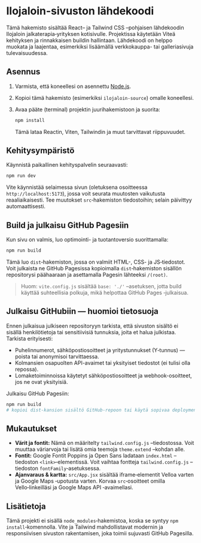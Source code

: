 # Ilojaloin-sivuston lähdekoodi

Tämä hakemisto sisältää React– ja Tailwind CSS –pohjaisen lähdekoodin Ilojaloin
jalkaterapia‑yrityksen kotisivulle. Projektissa käytetään Viteä kehityksen ja
rinnakkaisen buildin hallintaan. Lähdekoodi on helppo muokata ja laajentaa,
esimerkiksi lisäämällä verkkokauppa- tai galleriasivuja tulevaisuudessa.

## Asennus

1. Varmista, että koneellesi on asennettu [Node.js](https://nodejs.org/).
2. Kopioi tämä hakemisto (esimerkiksi `ilojaloin-source`) omalle koneellesi.
3. Avaa pääte (terminal) projektin juurihakemistoon ja suorita:

   ```bash
   npm install
   ```

   Tämä lataa Reactin, Viten, Tailwindin ja muut tarvittavat riippuvuudet.

## Kehitysympäristö

Käynnistä paikallinen kehityspalvelin seuraavasti:

```bash
npm run dev
```

Vite käynnistää selaimessa sivun (oletuksena osoitteessa `http://localhost:5173`),
jossa voit seurata muutosten vaikutusta reaaliaikaisesti. Tee muutokset
`src`‑hakemiston tiedostoihin; selain päivittyy automaattisesti.

## Build ja julkaisu GitHub Pagesiin

Kun sivu on valmis, luo optimointi- ja tuotantoversio suorittamalla:

```bash
npm run build
```

Tämä luo `dist`‑hakemiston, jossa on valmiit HTML-, CSS- ja JS‑tiedostot.
Voit julkaista ne GitHub Pagesissa kopioimalla `dist`‑hakemiston sisällön
repositorysi päähaaraan ja asettamalla Pagesin lähteeksi `/(root)`.

> Huom: `vite.config.js` sisältää `base: './'` –asetuksen, jotta build
> käyttää suhteellisia polkuja, mikä helpottaa GitHub Pages ‑julkaisua.

## Julkaisu GitHubiin — huomioi tietosuoja

Ennen julkaisua julkiseen repositoryyn tarkista, että sivuston sisältö ei sisällä henkilötietoja tai sensitiivisiä tunnuksia, joita et halua julkistaa. Tarkista erityisesti:
- Puhelinnumerot, sähköpostiosoitteet ja yritystunnukset (Y‑tunnus) — poista tai anonymisoi tarvittaessa.
- Kolmansien osapuolten API-avaimet tai yksityiset tiedostot (ei tulisi olla repossa).
- Lomaketoiminnoissa käytetyt sähköpostiosoitteet ja webhook-osoitteet, jos ne ovat yksityisiä.

Julkaisu GitHub Pagesiin:
```bash
npm run build
# kopioi dist-kansion sisältö GitHub-repoon tai käytä sopivaa deployment-työkalua
```

## Mukautukset

* **Värit ja fontit:** Nämä on määritelty `tailwind.config.js` –tiedostossa.
  Voit muuttaa väriarvoja tai lisätä omia teemoja `theme.extend` –kohdan alle.
* **Fontit:** Google Fontit Poppins ja Open Sans ladataan `index.html` –tiedoston
  `<link>`‑elementissä. Voit vaihtaa fontteja `tailwind.config.js` –tiedoston
  `fontFamily`‑asetuksessa.
* **Ajanvaraus & kartta:** `src/App.jsx` sisältää iframe‑elementit Velloa
  varten ja Google Maps ‑upotusta varten. Korvaa `src`‑osoitteet omilla
  Vello‑linkeilläsi ja Google Maps API ‑avaimellasi.

## Lisätietoja

Tämä projekti ei sisällä `node_modules`‑hakemistoa, koska se syntyy
`npm install`‑komennolla. Vite ja Tailwind mahdollistavat modernin ja
responsiivisen sivuston rakentamisen, joka toimii sujuvasti GitHub Pagesilla.